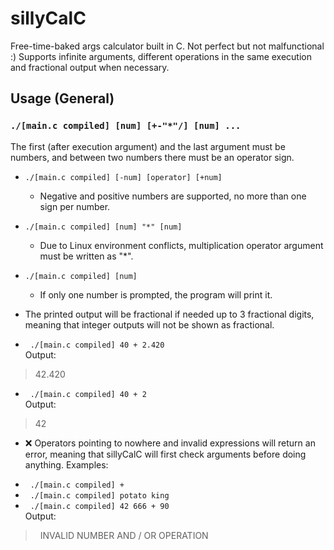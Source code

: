 # sillyCalC
Free-time-baked args calculator built in C. Not perfect but not malfunctional :)
Supports infinite arguments, different operations in the same execution and fractional output when necessary.

## Usage (General)
### `./[main.c compiled] [num] [+-"*"/] [num] ...`
The first (after execution argument) and the last argument must be numbers, and between two numbers there must be an operator sign.

* `./[main.c compiled] [-num] [operator] [+num]`
	- Negative and positive numbers are supported, no more than one sign per number.

* `./[main.c compiled] [num] "*" [num]`
	- Due to Linux environment conflicts, multiplication operator argument must be written as "*".

* `./[main.c compiled] [num]`
	- If only one number is prompted, the program will print it.

* The printed output will be fractional if needed up to 3 fractional digits, meaning that integer outputs will not be shown as fractional. <br>
- &nbsp; `./[main.c compiled] 40 + 2.420` <br>
Output: <br>
> 42.420 <br>
- &nbsp; `./[main.c compiled] 40 + 2` <br>
Output: <br>
> 42 <br>
* :x: Operators pointing to nowhere and invalid expressions will return an error, meaning that sillyCalC will first check arguments before doing anything. Examples: <br>
- &nbsp; `./[main.c compiled] +` <br>
- &nbsp; `./[main.c compiled] potato king` <br>
- &nbsp; `./[main.c compiled] 42 666 + 90` <br>
Output: <br>
> &nbsp; INVALID NUMBER AND / OR OPERATION

